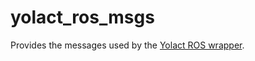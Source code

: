 # yolact_ros_msgs

Provides the messages used by the [Yolact ROS wrapper](https://github.com/Eruvae/yolact_ros).

